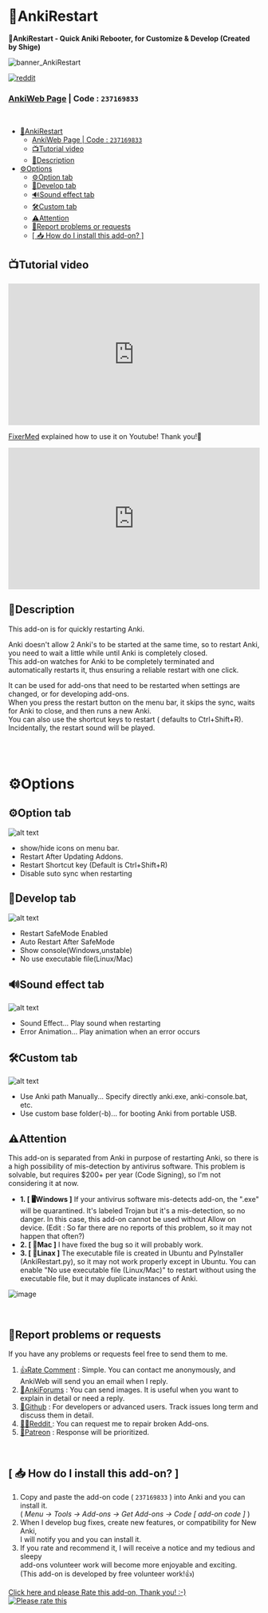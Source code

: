 # 🔂AnkiRestart

**🔂AnkiRestart - Quick Aniki Rebooter, for Customize & Develop (Created by Shige)**

![banner_AnkiRestart](https://github.com/shigeyukey/AnkiRestart/assets/124401518/c636f95e-0a0a-4548-ac50-4f7aa3001258)

[![reddit](https://github.com/shigeyukey/AnkiRestart/assets/124401518/85368aad-6f50-4335-8858-7a30a66fb065)](https://www.reddit.com/user/Shige-yuki)

### [AnkiWeb Page](https://ankiweb.net/shared/info/237169833) | Code : `237169833`

<br>

- [🔂AnkiRestart](#ankirestart)
    - [AnkiWeb Page | Code : `237169833`](#ankiweb-page--code--237169833)
  - [📺️Tutorial video](#️tutorial-video)
  - [📖Description](#description)
- [⚙️Options](#️options)
  - [⚙️Option tab](#️option-tab)
  - [🔧Develop tab](#develop-tab)
  - [🔊Sound effect tab](#sound-effect-tab)
  - [🛠️Custom tab](#️custom-tab)
  - [⚠️Attention](#️attention)
  - [🚨Report problems or requests](#report-problems-or-requests)
  - [\[ 📥 How do I install this add-on? \]](#--how-do-i-install-this-add-on-)



## 📺️Tutorial video

<iframe src="https://www.youtube.com/embed/q8c_POBOcMg?list=PLZhrgD6s-LFVsEhxRdEHf_OkGVe2YZfeo" frameborder="0" allow="accelerometer; autoplay; clipboard-write; encrypted-media; gyroscope; picture-in-picture" allowfullscreen style="aspect-ratio: 16/9; width: 100%;"></iframe>


[FixerMed](https://www.youtube.com/@FixerMed) explained how to use it on Youtube! Thank you!🙏

<iframe src="https://www.youtube.com/embed/8pDTV8sMNEI" frameborder="0" allow="accelerometer; autoplay; clipboard-write; encrypted-media; gyroscope; picture-in-picture" allowfullscreen style="aspect-ratio: 16/9; width: 100%;"></iframe>


## 📖Description

This add-on is for quickly restarting Anki.<br>

Anki doesn't allow 2 Anki's to be started at the same time, so to restart Anki, you need to wait a little while until Anki is completely closed.<br>
This add-on watches for Anki to be completely terminated and automatically restarts it, thus ensuring a reliable restart with one click.<br>

It can be used for add-ons that need to be restarted when settings are changed, or for developing add-ons.<br>
When you press the restart button on the menu bar, it skips the sync, waits for Anki to close, and then runs a new Anki.<br>
You can also use the shortcut keys to restart ( defaults to Ctrl+Shift+R).<br>
Incidentally, the restart sound will be played.<br>

<br><br>

# ⚙️Options


## ⚙️Option tab

![alt text](images/AnkiRestart/01_option.png)

- show/hide icons on menu bar.
- Restart After Updating Addons.
- Restart Shortcut key (Default is Ctrl+Shift+R)
- Disable suto sync when restarting

## 🔧Develop tab

![alt text](images/AnkiRestart/02_divelop.png)

- Restart SafeMode Enabled
- Auto Restart After SafeMode
- Show console(Windows,unstable)
- No use executable file(Linux/Mac)

## 🔊Sound effect tab

![alt text](images/AnkiRestart/03.png)

- Sound Effect... Play sound when restarting
- Error Animation... Play animation when an error occurs

## 🛠️Custom tab

![alt text](images/AnkiRestart/04.png)

- Use Anki path Manually... Specify directly anki.exe, anki-console.bat, etc.
- Use custom base folder(-b)... for booting Anki from portable USB.

## ⚠️Attention

This add-on is separated from Anki in purpose of restarting Anki, so there is a high possibility of mis-detection by antivirus software. This problem is solvable, but requires $200+ per year (Code Signing), so I'm not considering it at now.
- **1. \[ 🖥️Windows ]** If your antivirus software mis-detects add-on, the ".exe" will be quarantined. It's labeled Trojan but it's a mis-detection, so no danger. In this case, this add-on cannot be used without Allow on device. (Edit : So far there are no reports of this problem, so it may not happen that often?)
- **2. \[ 🍎Mac ]** I have fixed the bug so it will probably work.
- **3. \[ 🐧Linax ]** The executable file is created in Ubuntu and PyInstaller (AnkiRestart.py), so it may not work properly except in Ubuntu. You can enable "No use executable file (Linux/Mac)" to restart without using the executable file, but it may duplicate instances of Anki.

![image](https://github.com/shigeyukey/AnkiRestart/assets/124401518/6954b6af-1009-4636-9395-db8f4521100d)

<br>

## 🚨Report problems or requests

If you have any problems or requests feel free to send them to me.

  1. <a href="https://ankiweb.net/shared/review/237169833" target="_blank">👍️Rate Comment</a> : Simple. You can contact me anonymously, and AnkiWeb will send you an email when I reply.
  2. <a href="https://forums.ankiweb.net/t/ankirestart-support-thread/34465" target="_blank">🌟AnkiForums</a> : You can send images. It is useful when you want to explain in detail or need a reply.
  3. <a href="https://github.com/shigeyukey/my_addons/issues" target="_blank">🐙Github</a> : For developers or advanced users. Track issues long term and discuss them in detail.
  4. <a href="https://www.reddit.com/r/Anki/comments/1b0eybn/simple_fix_of_broken_addons_for_the_latest_anki/" target="_blank">👩‍🚀Reddit </a> : You can request me to repair broken Add-ons.
  5. <a href="https://www.patreon.com/Shigeyuki" target="_blank">💖Patreon</a> : Response will be prioritized.





<br>


## \[ 📥 How do I install this add-on? ]
1. Copy and paste the add-on code ( `237169833` )  into Anki and you can install it.<br>
    ( *Menu -> Tools -> Add-ons -> Get Add-ons -> Code \[ add-on code ]* )
2. When I develop bug fixes, create new features, or compatibility for New Anki,<br>
 I will notify you and you can install it.
3. If you rate and recommend it, I will receive a notice and my tedious and sleepy<br>
 add-ons volunteer work will become more enjoyable and exciting. <br>
 (This add-on is developed by free volunteer work!👍️)

[Click here and please Rate this add-on, Thank you! :-) <br>
 ![Please rate this](https://raw.githubusercontent.com/shigeyukey/my_addons/main/media_files/rate_this.gif)](https://ankiweb.net/shared/review/237169833)

